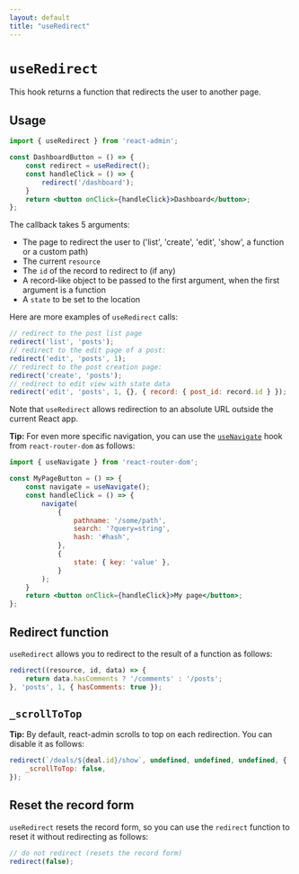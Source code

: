 ```yaml
---
layout: default
title: "useRedirect"
---
```


# `useRedirect`

This hook returns a function that redirects the user to another page.

## Usage

```jsx
import { useRedirect } from 'react-admin';

const DashboardButton = () => {
    const redirect = useRedirect();
    const handleClick = () => {
        redirect('/dashboard');
    }
    return <button onClick={handleClick}>Dashboard</button>;
};
```

The callback takes 5 arguments:

- The page to redirect the user to ('list', 'create', 'edit', 'show', a function or a custom path)
- The current `resource`
- The `id` of the record to redirect to (if any)
- A record-like object to be passed to the first argument, when the first argument is a function
- A `state` to be set to the location

Here are more examples of `useRedirect` calls:

```jsx
// redirect to the post list page
redirect('list', 'posts');
// redirect to the edit page of a post:
redirect('edit', 'posts', 1);
// redirect to the post creation page:
redirect('create', 'posts');
// redirect to edit view with state data
redirect('edit', 'posts', 1, {}, { record: { post_id: record.id } });
```

Note that `useRedirect` allows redirection to an absolute URL outside the current React app.

**Tip:** For even more specific navigation, you can use the [`useNavigate`](https://reactrouter.com/en/main/hooks/use-navigate) hook from `react-router-dom` as follows:

```jsx
import { useNavigate } from 'react-router-dom';

const MyPageButton = () => {
    const navigate = useNavigate();
    const handleClick = () => {
        navigate(
            {
                pathname: '/some/path',
                search: '?query=string',
                hash: '#hash',
            },
            {
                state: { key: 'value' },
            }
        );
    }
    return <button onClick={handleClick}>My page</button>;
};
```

## Redirect function

`useRedirect` allows you to redirect to the result of a function as follows:

```jsx
redirect((resource, id, data) => { 
    return data.hasComments ? '/comments' : '/posts';
}, 'posts', 1, { hasComments: true });
```

## `_scrollToTop`

**Tip:** By default, react-admin scrolls to top on each redirection. You can disable it as follows:

```jsx
redirect(`/deals/${deal.id}/show`, undefined, undefined, undefined, {
    _scrollToTop: false,
});
```

## Reset the record form

`useRedirect` resets the record form, so you can use the `redirect` function to reset it without redirecting as follows:

```jsx
// do not redirect (resets the record form)
redirect(false);
```
